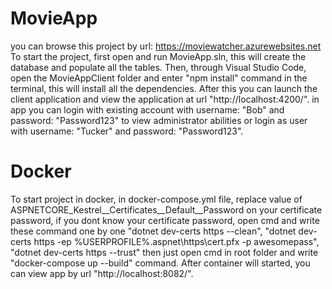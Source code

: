 # MovieApp
you can browse this project by url: https://moviewatcher.azurewebsites.net
To start the project, first open and run MovieApp.sln, this will create the database and populate all the tables. Then, through Visual Studio Code, open the MovieAppClient folder and enter "npm install" command in the terminal, this will install all the dependencies. After this you can launch the client application and view the application at url "http://localhost:4200/". in app you can login with existing account with username: "Bob" and password: "Password123" to view administrator abilities or login as user with username: "Tucker" and password: "Password123".
# Docker
To start project in docker, in docker-compose.yml file, replace value of ASPNETCORE_Kestrel__Certificates__Default__Password on your certificate password, if you dont know your certificate password, open cmd and write these command one by one 
"dotnet dev-certs https --clean", 
"dotnet dev-certs https -ep %USERPROFILE%\.aspnet\https\cert.pfx -p awesomepass", 
"dotnet dev-certs https --trust"
then just open cmd in root folder and write "docker-compose up --build" command. After container will started, you can view app by url "http://localhost:8082/".
